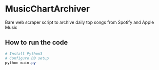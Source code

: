 # MusicChartArchiver
Bare web scraper script to archive daily top songs from Spotify and Apple Music

## How to run the code

```powershell
# Install Python3
# Configure DB setup
python main.py
```
